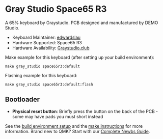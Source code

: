 # Gray Studio Space65 R3

A 65% keyboard by Graystudio. PCB designed and manufactured by DEMO Studio.

* Keyboard Maintainer: [edwardslau](https://github.com/edwardslau)
* Hardware Supported: Space65 R3
* Hardware Availability: [Graystudio.club](https://graystudio.club/products/gb-space60-%E2%85%B2)

Make example for this keyboard (after setting up your build environment):

    make gray_studio space65r3:default

Flashing example for this keyboard:

    make gray_studio space65r3:default:flash

## Bootloader
* **Physical reset button**: Briefly press the button on the back of the PCB - some may have pads you must short instead

See the [build environment setup](https://docs.qmk.fm/#/getting_started_build_tools) and the [make instructions](https://docs.qmk.fm/#/getting_started_make_guide) for more information. Brand new to QMK? Start with our [Complete Newbs Guide](https://docs.qmk.fm/#/newbs).